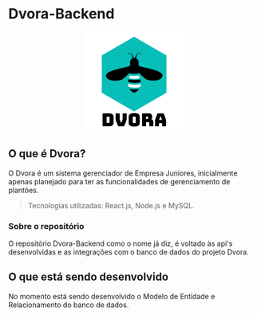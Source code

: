 # Dvora-Backend

<div align="center"><img src="./assets/images/dvora-logo.png" /></div>

## O que é Dvora?

O Dvora é um sistema gerenciador de Empresa Juniores, inicialmente apenas planejado para ter as funcionalidades de gerenciamento de plantões.

> Tecnologias utilizadas: React.js, Node.js e MySQL.

### Sobre o repositório

O repositório Dvora-Backend como o nome já diz, é voltado às api's desenvolvidas e as integrações com o banco de dados do projeto Dvora.

## O que está sendo desenvolvido

No momento está sendo desenvolvido o Modelo de Entidade e Relacionamento do banco de dados.